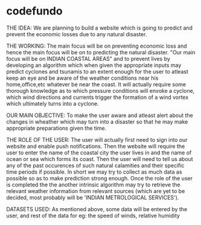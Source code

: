 # codefundo

THE IDEA:
We are planning to build a website which is going to predict and prevent the economic losses due to any natural disaster.

THE WORKING:
The main focus will be on preventing economic loss and hence the main focus will be on to predicting the natural disaster. "Our main focus will be on INDIAN COASTAL AREAS" and to prevent lives by developing an algorithm which when given the appropriate inputs may predict cyclones and tsunamis to an extent enough for the user to atleast keep an eye and be aware of the weather conditions near his home,office,etc whatever be near the coast. It will actually require some thorough knowledge as to which pressure conditions will envoke a cyclone, which wind directions and currents trigger the formation of a wind vortex which ultimately turns into a cyclone.

OUR MAIN OBJECTIVE:
To make the user aware and atleast alert about the changes in wheather which may turn into a disaster so that he may make appropriate preparations given the time.

THE ROLE OF THE USER:
The user will actually first need to sign into our website and enable push notifications. Then the website will require the user to enter the name of the coastal city the user lives in and the name of ocean or sea which forms its coast. Then the user will need to tell us about any of the past occurences of such natural calamities and their specific time periods if possible. In short we may try to collect as much data as possible so as to make prediction strong enough. Once the role of the user is completed the the another intrinsic algorithm may try to retrieve the relevant weather information from relevant sources (which are yet to be decided, most probably will be 'INDIAN METROLOGICAL SERVICES').

DATASETS USED:
As mentioned above, some data will be entered by the user, and rest of the data for eg: the speed of winds, relative humidity
